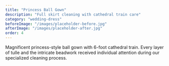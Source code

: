 ```yaml
---
title: "Princess Ball Gown"
description: "Full skirt cleaning with cathedral train care"
category: "wedding-dress"
beforeImage: "/images/placeholder-before.jpg"
afterImage: "/images/placeholder-after.jpg"
order: 4
---
```


Magnificent princess-style ball gown with 6-foot cathedral train. Every layer of tulle and the intricate beadwork received individual attention during our specialized cleaning process.
